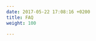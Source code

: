 ```yaml
---
date: 2017-05-22 17:08:16 +0200
title: FAQ
weight: 100

---
```

<script name="responsa-js" class="responsa-js">
(function(q,u,e,s,t,i,o,n) {
 o=u.getElementsByTagName(e)[0];
 n=u.createElement(s),n.async=1,n.defer=1,n.src=i;
 o.appendChild(n)
})(window,document,"head","script","res_pars",
 "https://goresponsa.com/widgets/57a0713be0e2ee8a8c001270.js");
</script>